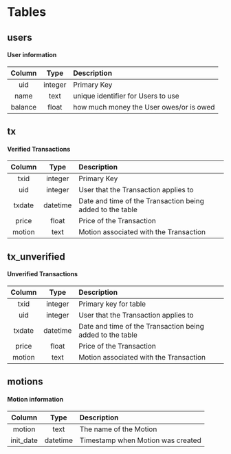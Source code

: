 # Tables
## users
#### User information
| Column   | Type    | Description |
|:---:|:---:|:---| 
| uid      | integer | Primary Key |
| name     | text    | unique identifier for Users to use |
| balance  | float   | how much money the User owes/or is owed |

## tx
#### Verified Transactions

| Column |   Type   |                                               Description |
|:------:|:--------:|:---------------------------------------------------------| 
| txid   | integer  |                                               Primary Key |
| uid    | integer  |                      User that the Transaction applies to |
| txdate | datetime | Date and time of the Transaction being added to the table |
| price  |  float   |                                  Price of the Transaction |
| motion |   text   |                    Motion associated with the Transaction |

## tx_unverified
#### Unverified Transactions

| Column |   Type   |                                               Description |
|:------:|:--------:|:---------------------------------------------------------| 
| txid   | integer  |                                     Primary key for table |
| uid    | integer  |                      User that the Transaction applies to |
| txdate | datetime | Date and time of the Transaction being added to the table |
| price  |  float   |                                  Price of the Transaction |
| motion |   text   |                    Motion associated with the Transaction |

## motions
#### Motion information

| Column   | Type    | Description |
|:---:|:---:|:---| 
| motion | text | The name of the Motion |
| init_date | datetime | Timestamp when Motion was created |